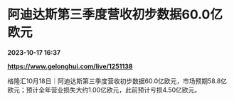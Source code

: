# 阿迪达斯第三季度营收初步数据60.0亿欧元

**2023-10-17 16:37**

**https://www.gelonghui.com/live/1251138**

格隆汇10月18日｜阿迪达斯第三季度营收初步数据60.0亿欧元，市场预期58.8亿欧元；预计全年营业损失大约1.00亿欧元，此前预计亏损4.50亿欧元。
